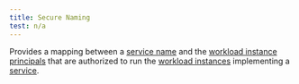 ```yaml
---
title: Secure Naming
test: n/a
---
```

Provides a mapping between a [service name](/ko/docs/reference/glossary/#service-name) and the [workload instance principals](/ko/docs/reference/glossary/#workload-instance-principal) that are authorized to
run the [workload instances](/ko/docs/reference/glossary/#workload-instance) implementing a [service](/ko/docs/reference/glossary/#service).
